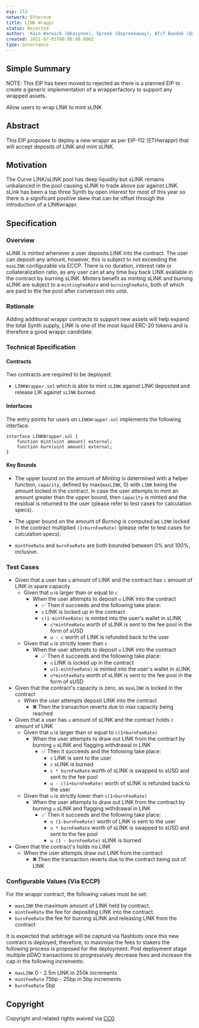```yaml
---
eip: 153
network: Ethereum
title: LINK Wrappr
status: Rejected
author: 'Kain Warwick (@kaiynne), Spreek (@spreekaway), Afif Bandak (@aband1)'
created: 2021-07-01T00:00:00.000Z
type: Governance
---
```


## Simple Summary

<!--"If you can't explain it simply, you don't understand it well enough." Simply describe the outcome the proposed changes intends to achieve. This should be non-technical and accessible to a casual community member.-->

NOTE: This EIP has been moved to rejected as there is a planned EIP to create a generic implementation of a wrapperfactory to support any wrapped assets.

Allow users to wrap LINK to mint sLINK

## Abstract

This EIP proposes to deploy a new wrappr as per EIP-112 (ETHwrappr) that will accept deposits of LINK and mint sLINK.


## Motivation

<!--This is the problem statement. This is the *why* of the EIP. It should clearly explain *why* the current state of the protocol is inadequate.  It is critical that you explain *why* the change is needed, if the EIP proposes changing how something is calculated, you must address *why* the current calculation is innaccurate or wrong. This is not the place to describe how the EIP will address the issue!-->

The Curve LINK/sLINK pool has deep liquidity but sLINK remains unbalanced in the pool causing sLINK to trade above par against LINK. sLink has been a top three Synth by open interest for most of this year so there is a significant positive skew that can be offset through the introduction of a LINKwrappr.

## Specification

<!--The specification should describe the syntax and semantics of any new feature, there are five sections
1. Overview
2. Rationale
3. Technical Specification
4. Test Cases
5. Configurable Values
-->

### Overview

<!--This is a high level overview of *how* the EIP will solve the problem. The overview should clearly describe how the new feature will be implemented.-->

sLINK is minted whenever a user deposits LINK into the contract. The user can deposit any amount, however, this is subject to not exceeding the `maxLINK` configurable via ECCP.
There is no duration, interest rate or collateralization ratio, as any user can at any time buy back LINK available in the contract by burning sLINK.
Minters benefit as minting sLINK and burning sLINK are subject to a `mintingFeeRate` and `burningFeeRate`, both of which are paid to the fee pool after conversion into `sUSD`.

### Rationale

<!--This is where you explain the reasoning behind how you propose to solve the problem. Why did you propose to implement the change in this way, what were the considerations and trade-offs. The rationale fleshes out what motivated the design and why particular design decisions were made. It should describe alternate designs that were considered and related work. The rationale may also provide evidence of consensus within the community, and should discuss important objections or concerns raised during discussion.-->

Adding additional wrappr contracts to support new assets will help expand the total Synth supply, LINK is one of the most liquid ERC-20 tokens and is therefore a good wrappr candidate.

### Technical Specification

#### Contracts

Two contracts are required to be deployed:

- `LINKWrapper.sol` which is able to mint `sLINK` against LINK deposited and release LIK against `sLINK` burned.

#### Interfaces

The entry points for users on `LINKWrapper.sol` implements the following interface.

```sol
interface LINKWrapper.sol {
    function mint(uint amount) external;
    function burn(uint amount) external;
}
```

#### Key Bounds

- The upper bound on the amount of _Minting_ is determined with a helper function, `capacity`, defined by max(`maxLINK`, 0) with `LINK` being the amount locked in the contract. In case the user attempts to mint an amount greater than the upper bound, then `capacity` is minted and the residual is returned to the user (please refer to test cases for calculation specs).

- The upper bound on the amount of _Burning_ is computed as `LINK` locked in the contract multiplied `(1+burnFeeRate)` (please refer to test cases for calculation specs).

- `mintFeeRate` and `burnFeeRate` are both bounded between 0% and 100%, inclusive.

### Test Cases

- Given that a user has `u` amount of LINK and the contract has `c` amount of LINK in spare capacity
  - Given that `u` is larger than or equal to `c`
    - When the user attempts to deposit `u` LINK into the contract
      - ✅ Then it succeeds and the following take place:
      - `c` LINK is locked up in the contract
      - `c(1-mintFeeRate)` is minted into the user's wallet in sLINK
        - `c*mintFeeRate` worth of sLINK is sent to the fee pool in the form of sUSD
        - `u - c` worth of LINK is refunded back to the user
  - Given that `u` is strictly lower than `c`
    - When the user attempts to deposit `u` LINK into the contract
      - ✅ Then it succeeds and the following take place:
        - `u` LINK is locked up in the contract
        - `u(1-mintFeeRate)` is minted into the user's wallet in sLINK
        - `u*mintFeeRate` worth of sLINK is sent to the fee pool in the form of sUSD
- Given that the contract's capacity is zero, as `maxLINK` is locked in the contract
  - When the user attempts deposit LINK into the contract
    - ❌ Then the transaction reverts due to max capacity being reached
- Given that a user has `u` amount of sLINK and the contract holds `c` amount of LINK
  - Given that `u` is larger than or equal to `c(1+burnFeeRate)`
    - When the user attempts to draw out LINK from the contract by burning `u` sLINK and flagging withdrawal in LINK
      - ✅ Then it succeeds and the following take place:
        - `c` LINK is sent to the user
        - `c` sLINK is burned
        - `c * burnFeeRate` worth of sLINK is swapped to sUSD and sent to the fee pool
        - `u - c(1+burnFeeRate)` worth of sLINK is refunded back to the user
  - Given that `u` is strictly lower than `c(1+burnFeeRate)`
    - When the user attempts to draw out LINK from the contract by burning `u` sLINK and flagging withdrawal in LINK
      - ✅ Then it succeeds and the following take place:
        - `u (1-burnFeeRate)` worth of LINK is sent to the user
        - `u * burnFeeRate` worth of sLINK is swapped to sUSD and sent to the fee pool
        - `u (1 - burnFeeRate)` sLINK is burned
- Given that the contract's holds no LINK
  - When the user attempts draw out LINK from the contract
    - ❌ Then the transaction reverts due to the contract being out of LINK


### Configurable Values (Via ECCP)

<!--Please list all values configurable via ECCP under this implementation.-->

For the wrappr contract, the following values must be set:

- `maxLINK` the maximum amount of LINK held by contract.
- `mintFeeRate` the fee for depositing LINK into the contract.
- `burnFeeRate` the fee for burning sLINK and releasing LINK from the contract

It is expected that arbitrage will be capturd via flashbots once this new contract is deployed, therefore, to maximise the fees to stakers the following process is proposed for the deployment. Post deployment stage multiple pDAO transactions to progressively decrease fees and increase the cap in the following increments:

- `maxLINK` 0 - 2.5m LINK in 250k increments
- `mintFeeRate` 75bp - 25bp in 5bp increments 
- `burnFeeRate` 5bp

## Copyright

Copyright and related rights waived via [CC0](https://creativecommons.org/publicdomain/zero/1.0/).